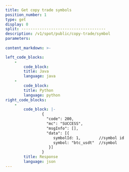 ```yaml
---
title: Get copy trade symbols
position_number: 1
type: get
display: 0
split: -------------------------------------
description: /v1/spot/public/copy-trade/symbol
parameters:
 
content_markdown: >-

left_code_blocks:
    -
        code_block:
        title: Java
        language: java
    -
        code_block:
        title: Python
        language: python
right_code_blocks:
    -
        code_block: |-
                {
                  "code": 200,
                  "mc": "SUCCESS",
                  "msgInfo": [],
                  "data": [{
                     symbolId: 1,        //symbol id
                     symbol: "btc_usdt"  //symbol
                   }]
                }
        title: Response
        language: json
---
```

